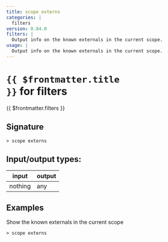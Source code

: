 ```yaml
---
title: scope externs
categories: |
  filters
version: 0.84.0
filters: |
  Output info on the known externals in the current scope.
usage: |
  Output info on the known externals in the current scope.
---
```


# <code>{{ $frontmatter.title }}</code> for filters

<div class='command-title'>{{ $frontmatter.filters }}</div>

## Signature

```> scope externs ```


## Input/output types:

| input   | output |
| ------- | ------ |
| nothing | any    |

## Examples

Show the known externals in the current scope
```shell
> scope externs

```
